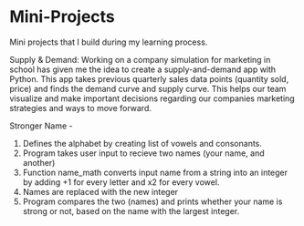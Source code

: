 # Mini-Projects
Mini projects that I build during my learning process.

Supply & Demand:
Working on a company simulation for marketing in school has given me the idea to create a supply-and-demand app with Python. This app takes previous quarterly sales data points (quantity sold, price) and finds the demand curve and supply curve. This helps our team visualize and make important decisions regarding our companies marketing strategies and ways to move forward.



Stronger Name - 
1. Defines the alphabet by creating list of vowels and consonants.
2. Program takes user input to recieve two names (your name, and another)
3. Function name_math converts input name from a string into an integer by adding +1 for every letter and x2 for every vowel.
4. Names are replaced with the new integer 
5. Program compares the two (names) and prints whether your name is strong or not, based on the name with the largest integer. 
